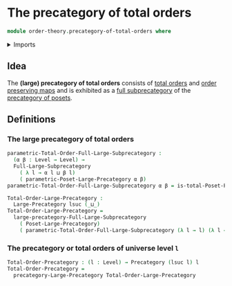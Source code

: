 # The precategory of total orders

```agda
module order-theory.precategory-of-total-orders where
```

<details><summary>Imports</summary>

```agda
open import category-theory.full-large-subprecategories
open import category-theory.large-precategories
open import category-theory.precategories

open import foundation.universe-levels

open import order-theory.precategory-of-posets
open import order-theory.total-orders
```

</details>

## Idea

The **(large) precategory of total orders** consists of
[total orders](order-theory.total-orders.md) and
[order preserving maps](order-theory.order-preserving-maps-posets.md) and is
exhibited as a
[full subprecategory](category-theory.full-large-subprecategories.md) of the
[precategory of posets](order-theory.precategory-of-posets.md).

## Definitions

### The large precategory of total orders

```agda
parametric-Total-Order-Full-Large-Subprecategory :
  (α β : Level → Level) →
  Full-Large-Subprecategory
    ( λ l → α l ⊔ β l)
    ( parametric-Poset-Large-Precategory α β)
parametric-Total-Order-Full-Large-Subprecategory α β = is-total-Poset-Prop

Total-Order-Large-Precategory :
  Large-Precategory lsuc (_⊔_)
Total-Order-Large-Precategory =
  large-precategory-Full-Large-Subprecategory
    ( Poset-Large-Precategory)
    ( parametric-Total-Order-Full-Large-Subprecategory (λ l → l) (λ l → l))
```

### The precategory or total orders of universe level `l`

```agda
Total-Order-Precategory : (l : Level) → Precategory (lsuc l) l
Total-Order-Precategory =
  precategory-Large-Precategory Total-Order-Large-Precategory
```
